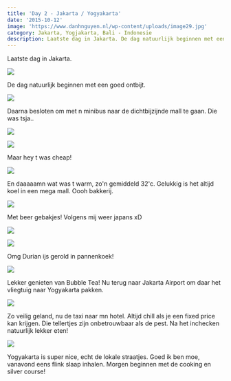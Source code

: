 ```yaml
---
title: 'Day 2 - Jakarta / Yogyakarta'
date: '2015-10-12'
image: 'https://www.danhnguyen.nl/wp-content/uploads/image29.jpg'
category: Jakarta, Yogjakarta, Bali - Indonesie
description: Laatste dag in Jakarta. De dag natuurlijk beginnen met een goed ontbijt...
---
```


Laatste dag in Jakarta.

![](https://www.danhnguyen.nl/wp-content/uploads/image28-1024x576.jpg)

De dag natuurlijk beginnen met een goed ontbijt.

![](https://www.danhnguyen.nl/wp-content/uploads/image15-1024x576.jpg)

Daarna besloten om met n minibus naar de dichtbijzijnde mall te gaan.
Die was tsja..

![](https://www.danhnguyen.nl/wp-content/uploads/image16-1024x576.jpg)

![](https://www.danhnguyen.nl/wp-content/uploads/image21-1024x576.jpg)

Maar hey t was cheap!

![](https://www.danhnguyen.nl/wp-content/uploads/image22-1024x576.jpg)

En daaaaamn wat was t warm, zo'n gemiddeld 32'c. Gelukkig is het altijd koel in een mega mall.
Oooh bakkerij.

![](https://www.danhnguyen.nl/wp-content/uploads/image19-1024x576.jpg)

Met beer gebakjes! Volgens mij weer japans xD

![](https://www.danhnguyen.nl/wp-content/uploads/image18-1024x576.jpg)

![](https://www.danhnguyen.nl/wp-content/uploads/image27-1024x576.jpg)

Omg Durian ijs gerold in pannenkoek!

![](https://www.danhnguyen.nl/wp-content/uploads/image29-1024x576.jpg)

Lekker genieten van Bubble Tea! Nu terug naar Jakarta Airport om daar het vliegtuig naar Yogyakarta pakken.

![](https://www.danhnguyen.nl/wp-content/uploads/image26-1024x576.jpg)

Zo veilig geland, nu de taxi naar mn hotel. Altijd chill als je een fixed price kan krijgen. Die tellertjes zijn onbetrouwbaar als de pest. Na het inchecken natuurlijk lekker eten!

![](https://www.danhnguyen.nl/wp-content/uploads/image20-1024x576.jpg)

Yogyakarta is super nice, echt de lokale straatjes.
Goed ik ben moe, vanavond eens flink slaap inhalen. Morgen beginnen met de cooking en silver course!
